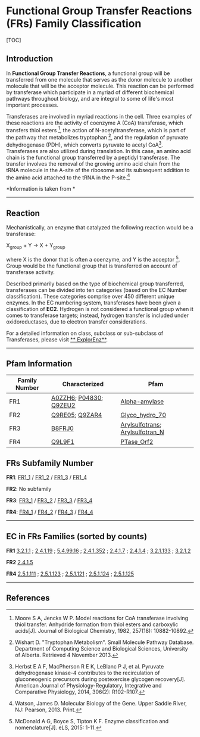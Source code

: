 # Functional Group Transfer Reactions (FRs) Family Classification

[TOC]

## Introduction

In **Functional Group Transfer Reactions**, a functional group will be transferred from one molecule that serves as the
donor molecule to another molecule that will be the acceptor molecule. This reaction can be performed by transferase
which participate in a myriad of different biochemical pathways throughout biology, and are integral to some of life's
most important processes.

Transferases are involved in myriad reactions in the cell. Three examples of these reactions are the activity of
coenzyme A (CoA) transferase, which transfers thiol esters [^1], the action of N-acetyltransferase, which is part of the
pathway that metabolizes tryptophan [^2], and the regulation of pyruvate dehydrogenase (PDH), which converts pyruvate to
acetyl CoA[^3]. Transferases are also utilized during translation. In this case, an amino acid chain is the functional
group transferred by a peptidyl transferase. The transfer involves the removal of the growing amino acid chain from the
tRNA molecule in the A-site of the ribosome and its subsequent addition to the amino acid attached to the tRNA in the
P-site.[^4]

*Information is taken from *

---

## Reaction

Mechanistically, an enzyme that catalyzed the following reaction would be a transferase:

X<sub>group</sub> + Y &rarr; X + Y<sub>group</sub>

where X is the donor that is often a coenzyme, and Y is the acceptor [^5]. Group would be the functional group that is
transferred on account of transferase activity.

Described primarily based on the type of biochemical group transferred, transferases can be divided into ten
categories (based on the EC Number classification). These categories comprise over 450 different unique enzymes. In the
EC numbering system, transferases have been given a classification of **EC2**. Hydrogen is not considered a functional
group when it comes to transferase targets; instead, hydrogen transfer is included under oxidoreductases, due to
electron transfer considerations.

For a detailed information on class, subclass or sub-subclass of Transferases, please visit [**
ExplorEnz**](https://www.enzyme-database.org/class.php).

---

## Pfam Information

| Family Number | Characterized                                                | Pfam                                                         |
| ------------- | ------------------------------------------------------------ | ------------------------------------------------------------ |
| FR1           | [A0ZZH6](https://www.uniprot.org/uniprot/A0ZZH6); [P04830](https://www.uniprot.org/uniprot/P04830); [Q9ZEU2](https://www.uniprot.org/uniprot/Q9ZEU2) | [Alpha-amylase](https://pfam.xfam.org/family/Alpha-amylase)  |
| FR2           | [Q9RE05](https://www.uniprot.org/uniprot/Q9RE05); [Q9ZAR4](https://www.uniprot.org/uniprot/Q9ZAR4) | [Glyco_hydro_70](https://pfam.xfam.org/family/Glyco_hydro_70) |
| FR3           | [B8FRJ0](https://www.uniprot.org/uniprot/B8FRJ0)             | [Arylsulfotrans](https://pfam.xfam.org/family/Arylsulfotrans); [Arylsulfotran_N](https://pfam.xfam.org/family/Arylsulfotran_N) |
| FR4           | [Q9L9F1](https://www.uniprot.org/uniprot/Q9L9F1)             | [PTase_Orf2](https://pfam.xfam.org/family/PTase_Orf2)        |

## FRs Subfamily Number

**FR1**: [FR1_1](../subfamily/FR1_1) / [FR1_2](../subfamily/FR1_2) / [FR1_3](../subfamily/FR1_3)
/ [FR1_4](../subfamily/FR1_4)

**FR2**: No subfamily

**FR3**: [FR3_1](../subfamily/FR3_1) / [FR3_2](../subfamily/FR3_2) / [FR3_3](../subfamily/FR3_3)
/ [FR3_4](../subfamily/FR3_4)

**FR4**: [FR4_1](../subfamily/FR4_1) / [FR4_2](../subfamily/FR4_2) / [FR4_3](../subfamily/FR4_3)
/ [FR4_4](../subfamily/FR4_4)

---

## EC in FRs Families (sorted by counts)

**FR1**
[3.2.1.1](https://www.brenda-enzymes.org/enzyme.php?ecno=3.2.1.1)
; [2.4.1.19](https://www.brenda-enzymes.org/enzyme.php?ecno=2.4.1.19)
; [5.4.99.16](https://www.brenda-enzymes.org/enzyme.php?ecno=5.4.99.16)
; [2.4.1.352](https://www.brenda-enzymes.org/enzyme.php?ecno=2.4.1.352)
; [2.4.1.7](https://www.brenda-enzymes.org/enzyme.php?ecno=2.4.1.7)
; [2.4.1.4](https://www.brenda-enzymes.org/enzyme.php?ecno=2.4.1.4)
; [3.2.1.133](https://www.brenda-enzymes.org/enzyme.php?ecno=3.2.1.133)
; [3.2.1.2](https://www.brenda-enzymes.org/enzyme.php?ecno=3.2.1.2)

**FR2**
[2.4.1.5](https://www.brenda-enzymes.org/enzyme.php?ecno=2.4.1.5)

**FR4**
[2.5.1.111](https://www.brenda-enzymes.org/enzyme.php?ecno=2.5.1.111)
; [2.5.1.123](https://www.brenda-enzymes.org/enzyme.php?ecno=2.5.1.123)
; [2.5.1.121](https://www.brenda-enzymes.org/enzyme.php?ecno=2.5.1.121)
; [2.5.1.124](https://www.brenda-enzymes.org/enzyme.php?ecno=2.5.1.124)
; [2.5.1.125](https://www.brenda-enzymes.org/enzyme.php?ecno=2.5.1.125)

---

## References

[^1]:Moore S A, Jencks W P. Model reactions for CoA transferase involving thiol transfer. Anhydride formation from thiol
esters and carboxylic acids[J]. Journal of Biological Chemistry, 1982, 257(18): 10882-10892.
[^2]:Wishart D. "Tryptophan Metabolism". Small Molecule Pathway Database. Department of Computing Science and Biological
Sciences, University of Alberta. Retrieved 4 November 2013.
[^3]:Herbst E A F, MacPherson R E K, LeBlanc P J, et al. Pyruvate dehydrogenase kinase-4 contributes to the
recirculation of gluconeogenic precursors during postexercise glycogen recovery[J]. American Journal of
Physiology-Regulatory, Integrative and Comparative Physiology, 2014, 306(2): R102-R107.
[^4]:Watson, James D. Molecular Biology of the Gene. Upper Saddle River, NJ: Pearson, 2013. Print.
[^5]:McDonald A G, Boyce S, Tipton K F. Enzyme classification and nomenclature[J]. eLS, 2015: 1-11.